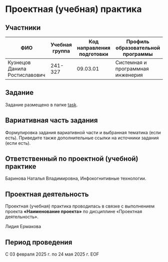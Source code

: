 # Проектная (учебная) практика

## Участники

| ФИО | Учебная группа | Код направления подготовки | Профиль образовательной программы |
|---|---|---|---|
| Кузнецов Данила Ростиславович   |241-327 |09.03.01 |  Системная и программная инженерия  |


## Задание

Задание размещено в папке [task](/task/README.md).

## Вариативная часть задания

Формулировка задания вариативной части и выбранная тематика (если есть). Приведите также дополнительные ссылки на источники задания (если есть).

## Ответственный по проектной (учебной) практике

Баринова Наталья Владимировна, Инфокогнитивные технологии.

## Проектная деятельность

Проектная (учебная) практика проводилась в связке с выполнением проекта **«Наименование проекта»** по дисциплине «Проектная деятельность».

Лидия Ермакова

## Период проведения

С 03 февраля 2025 г. по 24 мая 2025 г.
EOF
